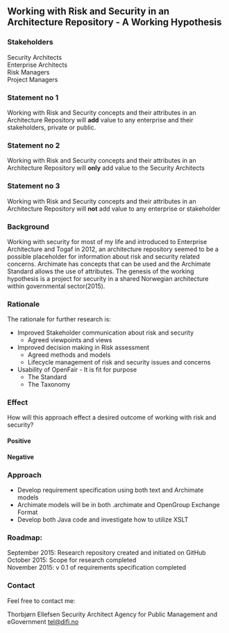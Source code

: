 ## Working with Risk and Security in an Architecture Repository - A Working Hypothesis

### Stakeholders
Security Architects  
Enterprise Architects  
Risk Managers  
Project Managers  

### Statement no 1
Working with Risk and Security concepts and their attributes in an Architecture Repository will **add** value to any enterprise and their stakeholders, private or public.

### Statement no 2
Working with Risk and Security concepts and their attributes in an Architecture Repository will **only** add value to the Security Architects

### Statement no 3
Working with Risk and Security concepts and their attributes in an Architecture Repository will **not** add value to any enterprise or stakeholder

### Background
Working with security for most of my life and introduced to Enterprise Architecture and Togaf in 2012, an architecture repository seemed to be a possible placeholder for information about risk and security related concerns.
Archimate has concepts that can be used and the Archimate Standard allows the use of attributes.
The genesis of the working hypothesis is a project for security in a shared Norwegian architecture within governmental sector(2015).

### Rationale
The rationale for further research is:
- Improved Stakeholder communication about risk and security
  - Agreed viewpoints and views
- Improved decision making in Risk assessment
  - Agreed methods and models
  - Lifecycle management of risk and security issues and concerns
- Usability of OpenFair - It is fit for purpose
  - The Standard
  - The Taxonomy

### Effect
How will this approach effect a desired outcome of working with risk and security?
#### Positive

#### Negative


### Approach
- Develop requirement specification using both text and Archimate models
- Archimate models will be in both .archimate and OpenGroup Exchange Format
- Develop both Java code and investigate how to utilize XSLT

### Roadmap:
September 2015: Research repository created and initiated on GitHub  
October 2015: Scope for research completed  
November 2015: v 0.1 of requirements specification completed  


### Contact
Feel free to contact me:

Thorbjørn Ellefsen
Security Architect
Agency for Public Management and eGovernment
tel@difi.no
